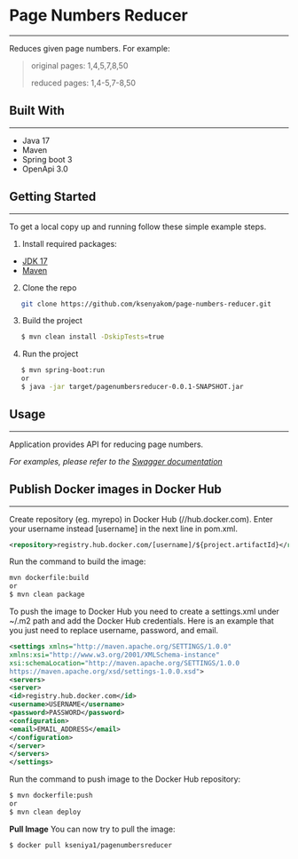 # Page Numbers Reducer
***

Reduces given page numbers. For example:

>original pages: 1,4,5,7,8,50
> 
>reduced pages: 1,4-5,7-8,50

## Built With
***
* Java 17
* Maven
* Spring boot 3
* OpenApi 3.0


## Getting Started
***
To get a local copy up and running follow these simple example steps.

1. Install required packages:
* [JDK 17](https://docs.aws.amazon.com/corretto/latest/corretto-17-ug/downloads-list.html)
* [Maven](https://maven.apache.org/download.cgi?Preferred=ftp%3A%2F%2Fmirror.reverse.net%2Fpub%2Fapache%2F)


2. Clone the repo

```sh
   git clone https://github.com/ksenyakom/page-numbers-reducer.git
```

3. Build the project 
```sh
   $ mvn clean install -DskipTests=true
```

4. Run the project
```sh
   $ mvn spring-boot:run
   or
   $ java -jar target/pagenumbersreducer-0.0.1-SNAPSHOT.jar
```

## Usage
***
Application provides API for reducing page numbers.

_For examples, please refer to the [Swagger documentation](http://localhost:8080/swagger-ui/index.html )_


## Publish Docker images in Docker Hub
***

Create repository (eg. myrepo) in Docker Hub (//hub.docker.com).
Enter your username instead [username] in the next line in pom.xml.
```xml
<repository>registry.hub.docker.com/[username]/${project.artifactId}</repository>
```
Run the command to build the image:
```sh
mvn dockerfile:build
or
$ mvn clean package
```

To push the image to Docker Hub you need to create a settings.xml under ~/.m2 path 
and add the Docker Hub credentials. 
Here is an example that you just need to replace username, password, and email.
```xml
<settings xmlns="http://maven.apache.org/SETTINGS/1.0.0"
xmlns:xsi="http://www.w3.org/2001/XMLSchema-instance"
xsi:schemaLocation="http://maven.apache.org/SETTINGS/1.0.0
https://maven.apache.org/xsd/settings-1.0.0.xsd">
<servers>
<server>
<id>registry.hub.docker.com</id>
<username>USERNAME</username>
<password>PASSWORD</password>
<configuration>
<email>EMAIL_ADDRESS</email>
</configuration>
</server>
</servers>
</settings>
```
Run the command to push image to the Docker Hub repository:
```sh
$ mvn dockerfile:push
or	
$ mvn clean deploy
```


**Pull Image** 
You can now try to pull the image:

```sh
$ docker pull kseniya1/pagenumbersreducer
```




